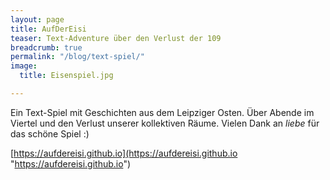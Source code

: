 ```yaml
---
layout: page
title: AufDerEisi
teaser: Text-Adventure über den Verlust der 109
breadcrumb: true
permalink: "/blog/text-spiel/"
image:
  title: Eisenspiel.jpg

---
```

Ein Text-Spiel mit Geschichten aus dem Leipziger Osten. Über Abende im Viertel und den Verlust unserer kollektiven Räume. Vielen Dank an _liebe_ für das schöne Spiel :)

[https://aufdereisi.github.io](https://aufdereisi.github.io "https://aufdereisi.github.io")